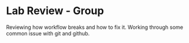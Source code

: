 
# Lab Review - Group
Reviewing how workflow breaks and how to fix it.
Working through some common issue with git and github.



